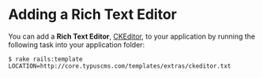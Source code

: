 # Adding a Rich Text Editor

You can add a **Rich Text Editor**, [CKEditor][ckeditor], to your application by
running the following task into your application folder:

    $ rake rails:template LOCATION=http://core.typuscms.com/templates/extras/ckeditor.txt

[ckeditor]: http://ckeditor.com/

